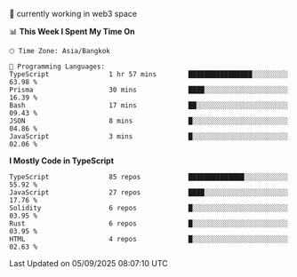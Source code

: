 🔭 currently working in web3 space

<!--START_SECTION:waka-->
📊 **This Week I Spent My Time On** 

```text
🕑︎ Time Zone: Asia/Bangkok

💬 Programming Languages: 
TypeScript               1 hr 57 mins        ████████████████░░░░░░░░░   63.98 % 
Prisma                   30 mins             ████░░░░░░░░░░░░░░░░░░░░░   16.39 % 
Bash                     17 mins             ██░░░░░░░░░░░░░░░░░░░░░░░   09.43 % 
JSON                     8 mins              █░░░░░░░░░░░░░░░░░░░░░░░░   04.86 % 
JavaScript               3 mins              █░░░░░░░░░░░░░░░░░░░░░░░░   02.06 % 
```

**I Mostly Code in TypeScript** 

```text
TypeScript               85 repos            ██████████████░░░░░░░░░░░   55.92 % 
JavaScript               27 repos            ████░░░░░░░░░░░░░░░░░░░░░   17.76 % 
Solidity                 6 repos             █░░░░░░░░░░░░░░░░░░░░░░░░   03.95 % 
Rust                     6 repos             █░░░░░░░░░░░░░░░░░░░░░░░░   03.95 % 
HTML                     4 repos             █░░░░░░░░░░░░░░░░░░░░░░░░   02.63 % 
```




 Last Updated on 05/09/2025 08:07:10 UTC
<!--END_SECTION:waka-->
